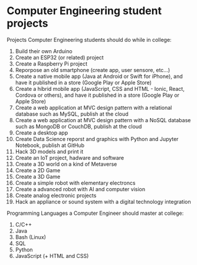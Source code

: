 # Computer Engineering student projects

Projects Computer Engineering students should do while in college:

1. Build their own Arduino
2. Create an ESP32 (or related) project
3. Create a Raspberry Pi project
4. Reporpose an old smartphone (create app, user sensore, etc...)
5. Create a native mobile app (Java at Android or Swift for iPhone), and have it published in a store (Google Play or Apple Store)
6. Create a híbrid mobile app (JavaScript, CSS and HTML - Ionic, React, Cordova or others), and have it published in a store (Google Play or Apple Store)
7. Create a web application at MVC design pattern with a relational database such as MySQL, publish at the cloud
8. Create a web application at MVC design pattern with a NoSQL database such as MongoDB or CouchDB, publish at the cloud
9. Create a desktop app
10. Create Data Science reporst and graphics with Python and Jupyter Notebook, publish at GitHub
11. Hack 3D models and print it
12. Create an IoT project, hadware and software
13. Create a 3D world on a kind of Metaverse
14. Create a 2D Game
15. Create a 3D Game
16. Create a simple robot with elementary electroncs
17. Create a advanced robot with AI and computer vision
18. Create analog electronic projects
19. Hack an appliance or sound system with a digital technology integration

Programming Languages a Computer Engineer should master at college:

1. C/C++
2. Java
3. Bash (Linux)
4. SQL
5. Python
6. JavaScript (+ HTML and CSS)
